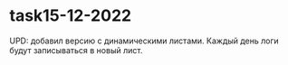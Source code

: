# task15-12-2022
UPD: добавил версию с динамическими листами. Каждый день логи будут записываться в новый лист.
